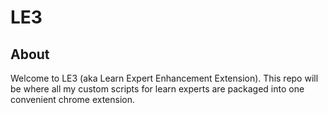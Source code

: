 # LE3

## About

Welcome to LE3 (aka Learn Expert Enhancement Extension). This repo will be where all my custom scripts for learn experts are packaged into one convenient chrome extension.